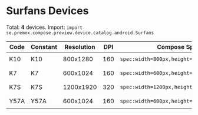 # Surfans Devices

Total: **4** devices. Import: `import se.premex.compose.preview.device.catalog.android.Surfans`

| Code | Constant | Resolution | DPI | Compose Spec | Preview Usage |
|------|----------|------------|-----|-------------|---------------|
| K10 | K10 | 800x1280 | 160 | `spec:width=800px,height=1280px,dpi=160` | `@Preview(device = Surfans.K10)` |
| K7 | K7 | 600x1024 | 160 | `spec:width=600px,height=1024px,dpi=160` | `@Preview(device = Surfans.K7)` |
| K7S | K7S | 1200x1920 | 320 | `spec:width=1200px,height=1920px,dpi=320` | `@Preview(device = Surfans.K7S)` |
| Y57A | Y57A | 600x1024 | 160 | `spec:width=600px,height=1024px,dpi=160` | `@Preview(device = Surfans.Y57A)` |

<!-- Generated automatically. Do not edit manually. -->
